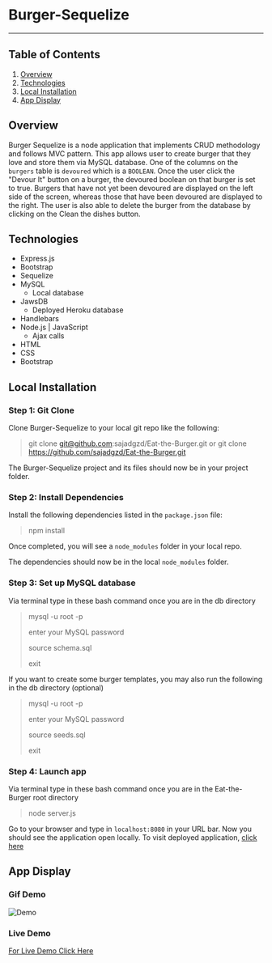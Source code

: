 # Burger-Sequelize
----------
## Table of Contents 
1. [Overview](#overview)
2. [Technologies](#technologies)
3. [Local Installation](#installation)
4. [App Display](#display)


<a name="overview"></a>
## Overview 
Burger Sequelize is a node application that implements CRUD methodology and follows MVC pattern. This app allows user to create burger that they love and store them via MySQL database. One of the columns on the `burgers` table is `devoured` which is a `BOOLEAN`. Once the user click the "Devour It" button on a burger, the devoured boolean on that burger is set to true. Burgers that have not yet been devoured are displayed on the left side of the screen, whereas those that have been devoured are displayed to the right. The user is also able to delete the burger from the database by clicking on the Clean the dishes button.

<a name="technologies"></a>
## Technologies
 * Express.js 
 * Bootstrap
 * Sequelize
 * MySQL
    * Local database
 * JawsDB
    * Deployed Heroku database 
 * Handlebars 
 * Node.js | JavaScript
    * Ajax calls
 * HTML
 * CSS
 * Bootstrap

<a name="installation"></a>
## Local Installation
### Step 1: Git Clone
Clone Burger-Sequelize to your local git repo like the following:
> git clone git@github.com:sajadgzd/Eat-the-Burger.git
or
> git clone https://github.com/sajadgzd/Eat-the-Burger.git

The Burger-Sequelize project and its files should now be in your project folder.

### Step 2: Install Dependencies
Install the following dependencies listed in the `package.json` file: 

> npm install

Once completed, you will see a `node_modules` folder in your local repo.

The dependencies should now be in the local `node_modules` folder.

### Step 3: Set up MySQL database 

Via terminal type in these bash command once you are in the db directory 

> mysql -u root -p
>
> enter your MySQL password 
>
> source schema.sql 
>
> exit 

If you want to create some burger templates, you may also run the following in the db directory (optional)

> mysql -u root -p
>
> enter your MySQL password 
>
> source seeds.sql
>
> exit 

### Step 4: Launch app 
Via terminal type in these bash command once you are in the Eat-the-Burger root directory 

> node server.js 

Go to your browser and type in `localhost:8080` in your URL bar. Now you should see the application open locally.
To visit deployed application, [click here](https://sensationnel-bastille-85303.herokuapp.com/)

<a name="display"></a>
## App Display
### Gif Demo
![Demo](/public/assets/images/demo.gif)
### Live Demo
[For Live Demo Click Here](https://sensationnel-bastille-85303.herokuapp.com/)